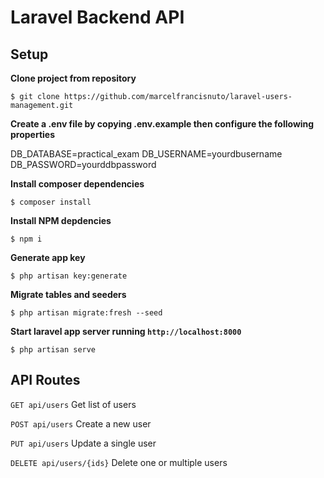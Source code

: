 # Laravel Backend API

## Setup

**Clone project from repository**

`$ git clone https://github.com/marcelfrancisnuto/laravel-users-management.git`

**Create a .env file by copying .env.example then configure the following properties**


DB_DATABASE=practical_exam
DB_USERNAME=yourdbusername
DB_PASSWORD=yourddbpassword

**Install composer dependencies**

```
$ composer install
```

**Install NPM depdencies**

```
$ npm i
```

**Generate app key**

```
$ php artisan key:generate
```

**Migrate tables and seeders**

```
$ php artisan migrate:fresh --seed
```

**Start laravel app server running `http://localhost:8000`**

```
$ php artisan serve
```

## API Routes

`GET api/users` Get list of users

`POST api/users` Create a new user

`PUT api/users` Update a single user

`DELETE api/users/{ids}` Delete one or multiple users
